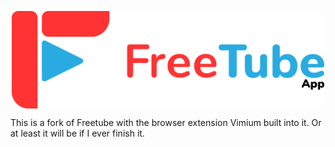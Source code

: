 <p align="center">
 <img alt="" src="/_icons/logoColor.svg" width=500 align="center">
</p>

This is a fork of Freetube with the browser extension Vimium built into it. Or at least it will be if I ever finish it.
